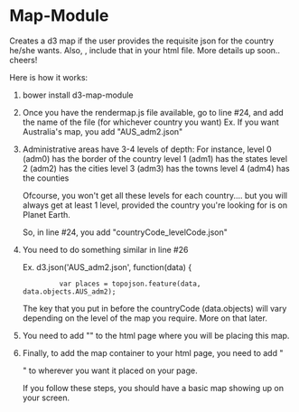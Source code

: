 # Map-Module
Creates a d3 map if the user provides the requisite json for the country he/she wants. 
Also, <script src="http://d3js.org/queue.v1.min.js"></script> , include that in your html file.
More details up soon.. cheers!

Here is how it works:
1) bower install d3-map-module
2) Once you have the rendermap.js file available, go to line #24, and add the name of the file (for whichever country you want)
   Ex. If you want Australia's map, you add "AUS_adm2.json"
3) Administrative areas have 3-4 levels of depth:
    For instance, level 0 (adm0) has the border of the country
    level 1 (adm1) has the states
    level 2 (adm2) has the cities
    level 3 (adm3) has the towns
    level 4 (adm4) has the counties

    Ofcourse, you won't get all these levels for each country.... but you will always get at least 1 level, provided the country you're looking for is on Planet Earth.

    So, in line #24, you add "countryCode_levelCode.json"
4) You need to do something similar in line #26

    Ex. d3.json('AUS_adm2.json', function(data) {

                var places = topojson.feature(data, data.objects.AUS_adm2);

    The key that you put in before the countryCode (data.objects) will vary depending on the level of the map you require. More on that later.
5) You need to add "<script src="http://d3js.org/queue.v1.min.js"></script>" to the html page where you will be placing this map.
6) Finally, to add the map container to your html page, you need to add "<div id="map"></div>" to wherever you want it placed on your page.

    If you follow these steps, you should have a basic map showing up on your screen.

